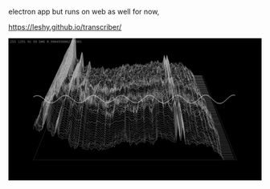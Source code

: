 electron app but runs on web as well for now,

[ https://leshy.github.io/transcriber/ ](https://leshy.github.io/transcriber/)

![sample](sample.jpg?raw=true "sample")
